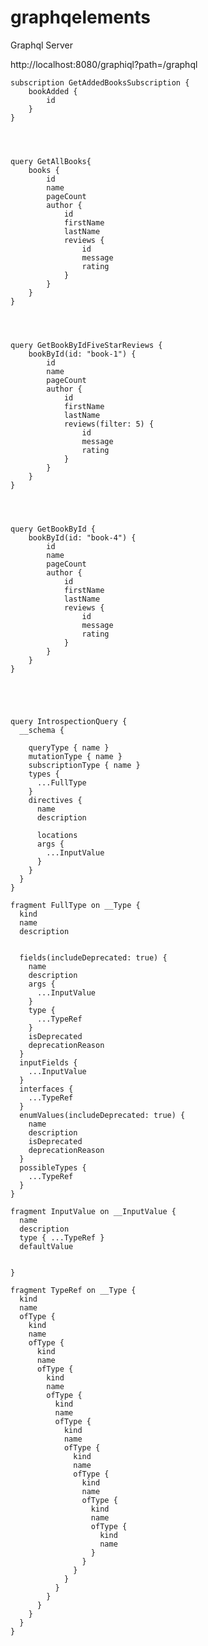 # graphqelements
Graphql Server


http://localhost:8080/graphiql?path=/graphql


    subscription GetAddedBooksSubscription {
        bookAdded {
            id
        }
    }




    query GetAllBooks{
        books {
            id
            name
            pageCount
            author {
                id
                firstName
                lastName
                reviews {
                    id
                    message
                    rating
                }
            }
        }
    }




    query GetBookByIdFiveStarReviews {
        bookById(id: "book-1") {
            id
            name
            pageCount
            author {
                id
                firstName
                lastName
                reviews(filter: 5) {
                    id
                    message
                    rating
                }
            }
        }
    }




    query GetBookById {
        bookById(id: "book-4") {
            id
            name
            pageCount
            author {
                id
                firstName
                lastName
                reviews {
                    id
                    message
                    rating
                }
            }
        }
    }





    query IntrospectionQuery {
      __schema {
        
        queryType { name }
        mutationType { name }
        subscriptionType { name }
        types {
          ...FullType
        }
        directives {
          name
          description
          
          locations
          args {
            ...InputValue
          }
        }
      }
    }

    fragment FullType on __Type {
      kind
      name
      description
      
      
      fields(includeDeprecated: true) {
        name
        description
        args {
          ...InputValue
        }
        type {
          ...TypeRef
        }
        isDeprecated
        deprecationReason
      }
      inputFields {
        ...InputValue
      }
      interfaces {
        ...TypeRef
      }
      enumValues(includeDeprecated: true) {
        name
        description
        isDeprecated
        deprecationReason
      }
      possibleTypes {
        ...TypeRef
      }
    }

    fragment InputValue on __InputValue {
      name
      description
      type { ...TypeRef }
      defaultValue
      
      
    }

    fragment TypeRef on __Type {
      kind
      name
      ofType {
        kind
        name
        ofType {
          kind
          name
          ofType {
            kind
            name
            ofType {
              kind
              name
              ofType {
                kind
                name
                ofType {
                  kind
                  name
                  ofType {
                    kind
                    name
                    ofType {
                      kind
                      name
                      ofType {
                        kind
                        name
                      }
                    }
                  }
                }
              }
            }
          }
        }
      }
    }
  
